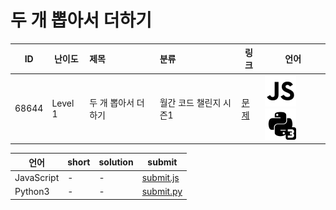 # 두 개 뽑아서 더하기

| ID | 난이도 | 제목 | 분류 | 링크 | 언어 |
| -- | ---- | :-- | :-- | --- | --- |
| 68644 | Level 1 | 두 개 뽑아서 더하기 | 월간 코드 챌린지 시즌1 | [문제](https://programmers.co.kr/learn/courses/30/lessons/68644) | [![javascript](/assets/javascript.svg)](submit.js) [![python3](/assets/python3.svg)](submit.py) |

| 언어 | short | solution | submit |
| --- | ----- | -------- | ------ |
| JavaScript | - | - | [submit.js](submit.js) |
| Python3 | - | - | [submit.py](submit.py) |

